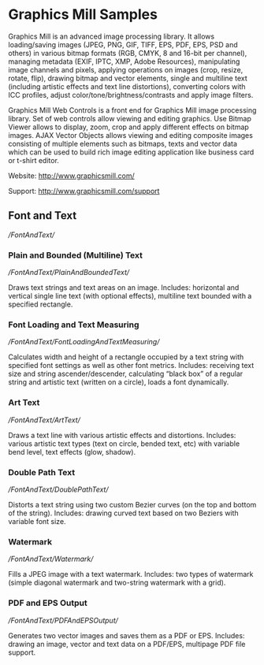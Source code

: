 # Graphics Mill Samples

Graphics Mill is an advanced image processing library. It allows loading/saving images (JPEG, PNG, GIF, TIFF, EPS, PDF, EPS, PSD and others) in various bitmap formats (RGB, CMYK, 8 and 16-bit per channel), managing metadata (EXIF, IPTC, XMP, Adobe Resources), manipulating image channels and pixels, applying operations on images (crop, resize, rotate, flip), drawing bitmap and vector elements, single and multiline text (including artistic effects and text line distortions),  converting colors with ICC profiles, adjust color/tone/brightness/contrasts and apply image filters. 

Graphics Mill Web Controls is a front end for Graphics Mill image processing library. Set of web controls allow viewing and editing graphics. Use Bitmap Viewer allows to display, zoom, crop and apply different effects on bitmap images. AJAX Vector Objects allows viewing and editing composite images consisting of multiple elements such as bitmaps, texts and vector data which can be used to build rich image editing application like business card or t-shirt editor.

Website: http://www.graphicsmill.com/

Support: http://www.graphicsmill.com/support

## Font and Text

*/FontAndText/*

### Plain and Bounded (Multiline) Text

*/FontAndText/PlainAndBoundedText/*

Draws text strings and text areas on an image. Includes: horizontal and vertical single line text (with optional effects), multiline text bounded with a specified rectangle.

### Font Loading and Text Measuring

*/FontAndText/FontLoadingAndTextMeasuring/*

Calculates width and height of a rectangle occupied by a text string with specified font settings as well as other font metrics. Includes: receiving text size and string ascender/descender, calculating “black box” of a regular string and artistic text (written on a circle), loads a font dynamically.

### Art Text

*/FontAndText/ArtText/*

Draws a text line with various artistic effects and distortions. Includes: various artistic text types (text on circle, bended text, etc) with variable bend level, text effects (glow, shadow).

### Double Path Text

*/FontAndText/DoublePathText/*

Distorts a text string using two custom Bezier curves (on the top and bottom of the string). Includes: drawing curved text based on two Beziers with variable font size.

### Watermark

*/FontAndText/Watermark/*

Fills a JPEG image with a text watermark. Includes: two types of watermark (simple diagonal watermark and two-string watermark with a grid).

### PDF and EPS Output

*/FontAndText/PDFAndEPSOutput/*

Generates two vector images and saves them as a PDF or EPS. Includes: drawing an image, vector and text data on a PDF/EPS, multipage PDF file support.
